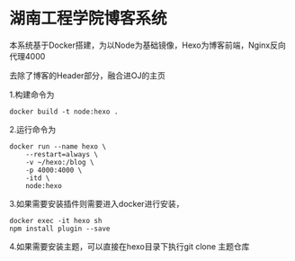
# 湖南工程学院博客系统

本系统基于Docker搭建，为以Node为基础镜像，Hexo为博客前端，Nginx反向代理4000

去除了博客的Header部分，融合进OJ的主页


1.构建命令为
```shell
docker build -t node:hexo .
```


2.运行命令为
```shell
docker run --name hexo \ 
    --restart=always \
    -v ~/hexo:/blog \
    -p 4000:4000 \
    -itd \
    node:hexo
```

3.如果需要安装插件则需要进入docker进行安装，

```shell
docker exec -it hexo sh
npm install plugin --save
```

4.如果需要安装主题，可以直接在hexo目录下执行git clone 主题仓库
